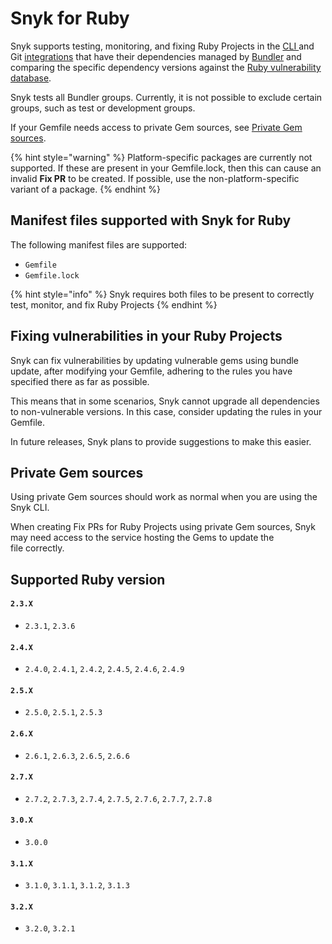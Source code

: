 # Snyk for Ruby

Snyk supports testing, monitoring, and fixing Ruby Projects in the [CLI ](../../../snyk-cli/)and Git [integrations](../../../integrations/) that have their dependencies managed by [Bundler](https://bundler.io/) and comparing the specific dependency versions against the [Ruby vulnerability database](https://snyk.io/vuln?type=rubygems).

Snyk tests all Bundler groups. Currently, it is not possible to exclude certain groups, such as test or development groups.

If your Gemfile needs access to private Gem sources, see [Private Gem sources](snyk-for-ruby.md#private-gem-sources).

{% hint style="warning" %}
Platform-specific packages are currently not supported. If these are present in your Gemfile.lock, then this can cause an invalid **Fix PR** to be created. If possible, use the non-platform-specific variant of a package.
{% endhint %}

## Manifest files supported with Snyk for Ruby

The following manifest files are supported:

* `Gemfile`
* `Gemfile.lock`

{% hint style="info" %}
Snyk requires both files to be present to correctly test, monitor, and fix Ruby Projects
{% endhint %}

## Fixing vulnerabilities in your Ruby Projects

Snyk can fix vulnerabilities by updating vulnerable gems using bundle update, after modifying your Gemfile, adhering to the rules you have specified there as far as possible.

This means that in some scenarios, Snyk cannot upgrade all dependencies to non-vulnerable versions. In this case, consider updating the rules in your Gemfile.

In future releases, Snyk plans to provide suggestions to make this easier.

## **Private Gem sources**

Using private Gem sources should work as normal when you are using the Snyk CLI.

When creating Fix PRs for Ruby Projects using private Gem sources, Snyk may need access to the service hosting the Gems to update the \
&#x20;file correctly.

## Supported Ruby version

#### `2.3.X`

* `2.3.1`, `2.3.6`

#### `2.4.X`

* `2.4.0`, `2.4.1`, `2.4.2`, `2.4.5`, `2.4.6`, `2.4.9`

#### `2.5.X`

* `2.5.0`, `2.5.1`, `2.5.3`

#### `2.6.X`

* `2.6.1`, `2.6.3`, `2.6.5`, `2.6.6`

#### `2.7.X`

* `2.7.2`, `2.7.3`, `2.7.4`, `2.7.5`, `2.7.6`, `2.7.7`, `2.7.8`

#### `3.0.X`

* `3.0.0`

#### `3.1.X`

* `3.1.0`, `3.1.1`, `3.1.2`, `3.1.3`

#### `3.2.X`

* `3.2.0`, `3.2.1`
